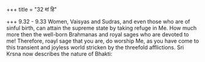 +++
title = "32 मां हि"

+++
9.32 - 9.33 Women, Vaisyas and Sudras, and even those who are of sinful
birth, can attain the supreme state by taking refuge in Me. How much
more then the well-born Brahmanas and royal sages who are devoted to me!
Therefore, roayl sage that you are, do worship Me, as you have come to
this transient and joyless world stricken by the threefold afflictions.
Sri Krsna now describes the nature of Bhakti:
